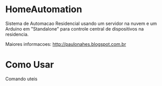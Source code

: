 HomeAutomation
==============

Sistema de Automacao Residencial usando um servidor na nuvem e um Arduino em "Standalone" para controle central de dispositivos na residencia.

Maiores informacoes:
http://paulonahes.blogspot.com.br

Como Usar
==============

Comando uteis
